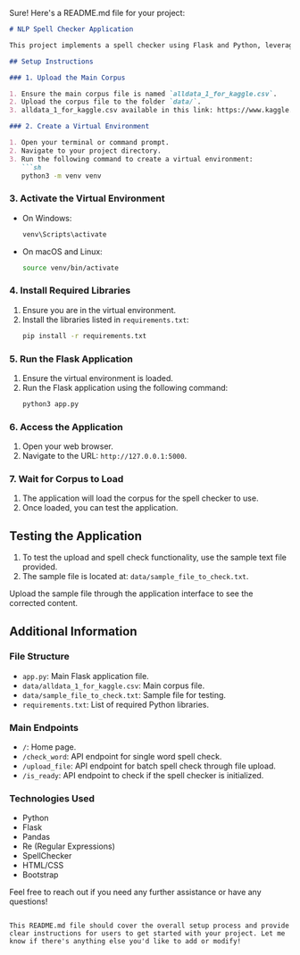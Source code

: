 Sure! Here's a README.md file for your project:

```markdown
# NLP Spell Checker Application

This project implements a spell checker using Flask and Python, leveraging a pre-trained spell checking model. The application allows users to check the spelling of individual words or upload a text file for batch correction.

## Setup Instructions

### 1. Upload the Main Corpus

1. Ensure the main corpus file is named `alldata_1_for_kaggle.csv`.
2. Upload the corpus file to the folder `data/`.
3. alldata_1_for_kaggle.csv available in this link: https://www.kaggle.com/datasets/falgunipatel19/biomedical-text-publication-classification

### 2. Create a Virtual Environment

1. Open your terminal or command prompt.
2. Navigate to your project directory.
3. Run the following command to create a virtual environment:
   ```sh
   python3 -m venv venv
   ```

### 3. Activate the Virtual Environment

- On Windows:
  ```sh
  venv\Scripts\activate
  ```

- On macOS and Linux:
  ```sh
  source venv/bin/activate
  ```

### 4. Install Required Libraries

1. Ensure you are in the virtual environment.
2. Install the libraries listed in `requirements.txt`:
   ```sh
   pip install -r requirements.txt
   ```

### 5. Run the Flask Application

1. Ensure the virtual environment is loaded.
2. Run the Flask application using the following command:
   ```sh
   python3 app.py
   ```

### 6. Access the Application

1. Open your web browser.
2. Navigate to the URL: `http://127.0.0.1:5000`.

### 7. Wait for Corpus to Load

1. The application will load the corpus for the spell checker to use.
2. Once loaded, you can test the application.

## Testing the Application

1. To test the upload and spell check functionality, use the sample text file provided.
2. The sample file is located at: `data/sample_file_to_check.txt`.

Upload the sample file through the application interface to see the corrected content.

## Additional Information

### File Structure
- `app.py`: Main Flask application file.
- `data/alldata_1_for_kaggle.csv`: Main corpus file.
- `data/sample_file_to_check.txt`: Sample file for testing.
- `requirements.txt`: List of required Python libraries.

### Main Endpoints
- `/`: Home page.
- `/check_word`: API endpoint for single word spell check.
- `/upload_file`: API endpoint for batch spell check through file upload.
- `/is_ready`: API endpoint to check if the spell checker is initialized.

### Technologies Used
- Python
- Flask
- Pandas
- Re (Regular Expressions)
- SpellChecker
- HTML/CSS
- Bootstrap

Feel free to reach out if you need any further assistance or have any questions!
```

This README.md file should cover the overall setup process and provide clear instructions for users to get started with your project. Let me know if there's anything else you'd like to add or modify!
